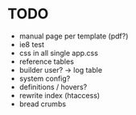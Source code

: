 TODO
=======

* manual page per template (pdf?)
* ie8 test
* css in all single app.css
* reference tables
* builder user? -> log table
* system config?
* definitions / hovers?
* rewrite index (htaccess)
* bread crumbs